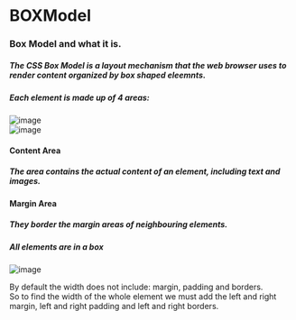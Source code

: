 # BOXModel
### Box Model and what it is.

##### The CSS Box Model is a layout mechanism that the web browser uses to render content organized by box shaped eleemnts. <br/>
##### Each element is made up of 4 areas: <br/>
![image](https://github.com/nafizjiwa/BOXModel/assets/56348190/3c261939-0bb7-4c09-9414-8b1ee4be2143)<br/>
![image](https://github.com/nafizjiwa/BOXModel/assets/56348190/c4901cf1-9131-465b-aff9-61b2ef711fc8)<br/>
#### Content Area<br/>
##### The area contains the actual content of an element, including text and images.<br/>

#### Margin Area<br/>
##### They border the margin areas of neighbouring elements.<br/>

##### All elements are in a box <br/>
![image](https://github.com/nafizjiwa/BOXModel/assets/56348190/df29b37f-0197-47d7-9363-3152caadb300)<br/>

By default the width does not include: margin, padding and borders.<br/> 
So to find the width of the whole element we must add the left and right margin, left and right padding and left and right borders.








